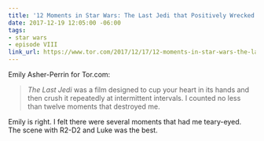 ```yaml
---
title: '12 Moments in Star Wars: The Last Jedi that Positively Wrecked Me | Tor.com'
date: 2017-12-19 12:05:00 -06:00
tags:
- star wars
- episode VIII
link_url: https://www.tor.com/2017/12/17/12-moments-in-star-wars-the-last-jedi-that-positively-wrecked-me/
---
```


Emily Asher-Perrin for Tor.com:

> *The Last Jedi* was a film designed to cup your heart in its hands and then crush it repeatedly at intermittent intervals. I counted no less than twelve moments that destroyed me.

Emily is right. I felt there were several moments that had me teary-eyed. The scene with R2-D2 and Luke was the best.